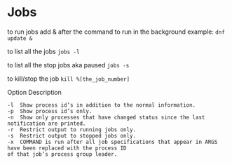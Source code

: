 # Jobs

to run jobs add & after the command to run in the background
example: 
```dnf update &```

to list all the jobs
```jobs -l```

to list all the stop jobs aka paused
```jobs -s```

to kill/stop the job
```kill %[the_job_number]```
  
  
  Option	Description
```
-l	Show process id’s in addition to the normal information.
-p	Show process id’s only.
-n	Show only processes that have changed status since the last notification are printed.
-r	Restrict output to running jobs only.
-s	Restrict output to stopped jobs only.
-x	COMMAND is run after all job specifications that appear in ARGS have been replaced with the process ID 
of that job’s process group leader.
```
